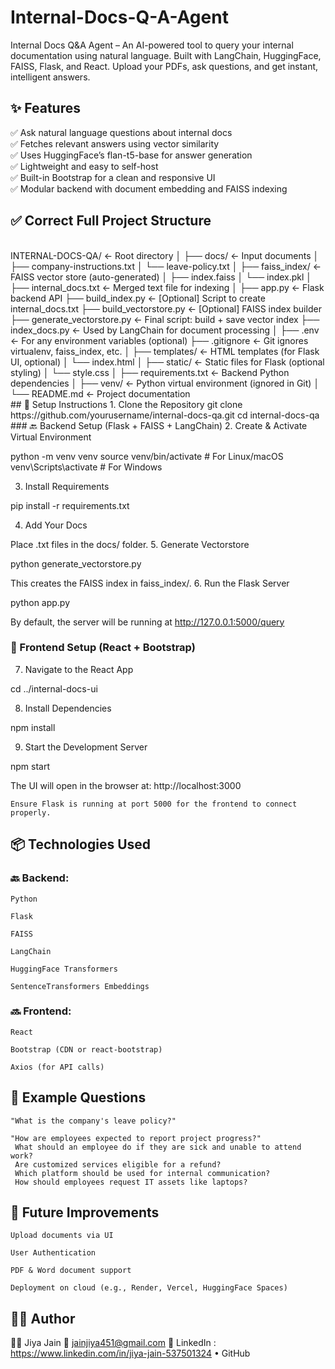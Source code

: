 # Internal-Docs-Q-A-Agent
Internal Docs Q&amp;A Agent – An AI-powered tool to query your internal documentation using natural language. Built with LangChain, HuggingFace, FAISS, Flask, and React. Upload your PDFs, ask questions, and get instant, intelligent answers.

## ✨ Features

✅ Ask natural language questions about internal docs
<br>
✅ Fetches relevant answers using vector similarity
<br>
✅ Uses HuggingFace’s flan-t5-base for answer generation
<br>
✅ Lightweight and easy to self-host
<br>
✅ Built-in Bootstrap for a clean and responsive UI
<br>
✅ Modular backend with document embedding and FAISS indexing

## ✅ Correct Full Project Structure
<br>
INTERNAL-DOCS-QA/                     ← Root directory
│
├── docs/                             ← Input documents
│   ├── company-instructions.txt
│   └── leave-policy.txt
│
├── faiss_index/                      ← FAISS vector store (auto-generated)
│   ├── index.faiss
│   └── index.pkl
│
├── internal_docs.txt                 ← Merged text file for indexing
│
├── app.py                            ← Flask backend API
├── build_index.py                    ← [Optional] Script to create internal_docs.txt
├── build_vectorstore.py              ← [Optional] FAISS index builder
├── generate_vectorstore.py           ← Final script: build + save vector index
├── index_docs.py                     ← Used by LangChain for document processing
│
├── .env                              ← For any environment variables (optional)
├── .gitignore                        ← Git ignores virtualenv, faiss_index, etc.
│
├── templates/                        ← HTML templates (for Flask UI, optional)
│   └── index.html
│
├── static/                           ← Static files for Flask (optional styling)
│   └── style.css
│
├── requirements.txt                  ← Backend Python dependencies
│
├── venv/                             ← Python virtual environment (ignored in Git)
│
└── README.md                         ← Project documentation
<br>
## 🔧 Setup Instructions
1. Clone the Repository
  git clone https://github.com/yourusername/internal-docs-qa.git
  cd internal-docs-qa
### 🔙 Backend Setup (Flask + FAISS + LangChain)
2. Create & Activate Virtual Environment

python -m venv venv
 source venv/bin/activate    # For Linux/macOS
 venv\Scripts\activate       # For Windows

3. Install Requirements

 pip install -r requirements.txt

4. Add Your Docs

 Place .txt files in the docs/ folder.
5. Generate Vectorstore

 python generate_vectorstore.py

 This creates the FAISS index in faiss_index/.
6. Run the Flask Server

 python app.py

By default, the server will be running at http://127.0.0.1:5000/query

### 🎨 Frontend Setup (React + Bootstrap)
7. Navigate to the React App

cd ../internal-docs-ui

8. Install Dependencies

npm install

9. Start the Development Server

npm start

The UI will open in the browser at: http://localhost:3000

    Ensure Flask is running at port 5000 for the frontend to connect properly.

## 📦 Technologies Used
### 🔙 Backend:

    Python

    Flask

    FAISS

    LangChain

    HuggingFace Transformers

    SentenceTransformers Embeddings

### 🔜 Frontend:

    React

    Bootstrap (CDN or react-bootstrap)

    Axios (for API calls) 

## 🧪 Example Questions

    "What is the company's leave policy?"

    "How are employees expected to report project progress?"
     What should an employee do if they are sick and unable to attend work?
     Are customized services eligible for a refund?
     Which platform should be used for internal communication?
     How should employees request IT assets like laptops?

## 🤖 Future Improvements

    Upload documents via UI

    User Authentication

    PDF & Word document support

    Deployment on cloud (e.g., Render, Vercel, HuggingFace Spaces)

## 🧑‍💻 Author

👩‍💻 Jiya Jain
📧 jainjiya451@gmail.com
🔗 LinkedIn : https://www.linkedin.com/in/jiya-jain-537501324  • GitHub
